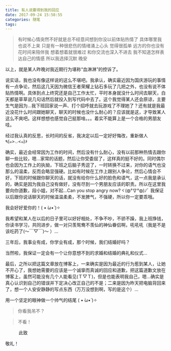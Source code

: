 ```yaml
---
title: 有人说要得到我的回应
date: 2017-09-24 15:58:55
categories: 随笔
tags: 
---
```

<blockquote class='blockquote-center'>
有时候心情突然不好就是总不经意间想到你没以前体贴热情了
具体哪里我也说不上来
只是有一种很悲伤的情绪涌上心头
觉得很孤单
远方的你也没有花时间来陪伴我
想着想着就很难过
和你交流也深入不进去
我不知道怎样表达自己的情感
所以我选择沉默
晚安
</blockquote>
<!-- more -->

以上，就是某人昨晚对我近期行为堪称“血淋淋”的控诉了。

说实话，我也没有像这样说的这么不堪吧。我承认，确实最近因为国庆游玩的事情有一点争论，然后这几天因为微信王者荣耀上钻石多玩了几把之外，也没有说不体贴热情啊。具体到点上终究还是自己工作太忙，平时本身就没什么时间去聊天，白天都是草草说几句话然后就投入到写代码中去了。这个我觉得某人还会原谅，主要生气是因为...我下班回家说一声、打个招呼就去玩游戏了不理她了？还有就是我最近没花什么时间跟她聊天，聊天的时候也没什么耐心的？应该就是这，才导致某人这么不爽吧。这样想想也感觉自己挺那啥。。。着实不能算上是一个合格的男朋友哇。

经过我认真的反思，长时间的反省，我决定以后一定好好悔改，重新做人٩(๑>◡<๑)۶

确实，最近会经常因为工作的时间，然后没有什么耐心，没有以前那种热情去跟你聊一些比较，嗯...家常的话题，然后让你受委屈了，这样真的挺不好的。同时偶尔也会因为工作上的执拗，下班之后脑子秀逗了，一时转换不过来，对你的语气也没那么的温柔，反而会略显强硬。比如有时候在工作上跟别人争论，然后心情会不好，下班的时候跟你聊天的话，就没有给你什么好的脸色和语气，这一点我是承认的，确实是因为我自己没有做好，没有尽到一个男朋友应该的职责。所以在这里我要向你道歉，段小姐，对不起...Can you stop angry now?ヾ(◍°∇°◍)ﾉﾞ 我保证以后跟你说话聊天的时候温温柔柔，不发脾气，不强硬，所以你一定要乖哦。

我会好好爱你的！( • ̀ω•́ )✧

我希望和某人在以后的日子里可以好好相处，不争不吵，不骄不躁，我上班挣钱，你读书学习，共同进步，做一对只羡鸳鸯不羡仙的神仙眷侣啊，吼吼吼（我是不是该吃药了(～￣▽￣)～ ）...

三年后，我事业有成，你学业有成，那个时候，我们结婚好吗？

当然啦，我保证一定会有一个让你意想不到的求婚和结婚的典礼和仪式...

最后，之所以把这篇文章放在博客上，一来确实是因为最近的行为惹到某人，让她不开心了，我想她需要的应该是一个诚挚而真诚的回应和道歉，把这篇道歉文放在博客上，虽然可能没有几个人能看见(Ｔ▽Ｔ)，但是也能表明我自己，嗯...确实是真心认识到自己的错误并下定决心改正自己的不是；二来是因为昨天把电脑背回来了，想一个人安安静静的写点东西（万万没想到啊，写的是这个）...

用一个坚定的眼神做一个帅气的结尾 ( • ̀ω•́ )✧
> 你看我吊不？

> 不看！

　　　此致

  敬礼！
